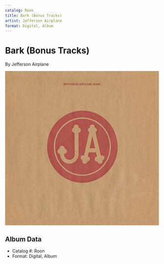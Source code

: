 ```yaml
---
catalog: Roon
title: Bark (Bonus Tracks)
artist: Jefferson Airplane
format: Digital, Album
---
```


# Bark (Bonus Tracks)

By Jefferson Airplane

![](../../assets/albumcovers/Jefferson_Airplane-Bark_Bonus_Tracks.png)

## Album Data

- Catalog #: Roon
- Format: Digital, Album

